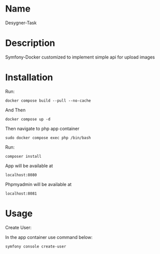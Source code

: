# Name

Desygner-Task

# Description

Symfony-Docker customized to implement simple api for upload images

# Installation

Run:

``` docker compose build --pull --no-cache ```

And Then

``` docker compose up -d ```

Then navigate to php app container 

``` sudo docker compose exec php /bin/bash ```

Run:

``` composer install ```

App will be available at

``` localhost:8080 ```

Phpmyadmin will be available at

``` localhost:8081 ```

# Usage

Create User:

In the app container use command below:

``` symfony console create-user ```
